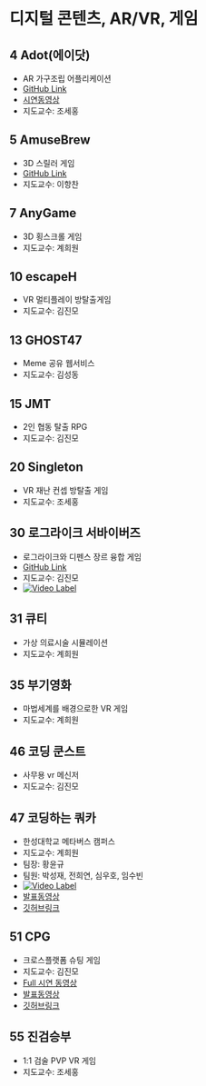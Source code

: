 # 디지털 콘텐츠, AR/VR, 게임

## 4 Adot(에이닷)
- AR 가구조립 어플리케이션
- [GitHub Link](https://github.com/adottt/finalcapstone)
- [시연동영상](https://www.youtube.com/watch?v=rqpna9mBjRc)
- 지도교수: 조세홍
## 5 AmuseBrew
- 3D 스릴러 게임 
- [GitHub Link](https://github.com/joowonlee780/AmuseBrew)
- 지도교수: 이항찬
## 7 AnyGame
- 3D 횡스크롤 게임 
- 지도교수: 계희원
## 10 escapeH
- VR 멀티플레이 방탈출게임 
- 지도교수: 김진모
## 13 GHOST47
- Meme 공유 웹서비스 
- 지도교수: 김성동
## 15 JMT
- 2인 협동 탈출 RPG 
- 지도교수: 김진모
## 20 Singleton
- VR 재난 컨셉 방탈출 게임 
- 지도교수: 조세홍
## 30 로그라이크 서바이버즈
- 로그라이크와 디펜스 장르 융합 게임 
- [GitHub Link](https://github.com/qhsgho/Team-Roguelike-Survivors)
- 지도교수: 김진모
- [![Video Label](https://img.youtube.com/vi/3O8_nf3D6kE/0.jpg)](https://www.youtube.com/watch?v=3O8_nf3D6kE)
## 31 큐티
- 가상 의료시술 시뮬레이션 
- 지도교수: 계희원
## 35 부기영화
-  마법세계를 배경으로한 VR 게임 
-  지도교수: 계희원
## 46 코딩 쿤스트
- 사무용 vr 메신저 
- 지도교수: 김진모
## 47 코딩하는 쿼카
- 한성대학교 메타버스 캠퍼스 
- 지도교수: 계희원
- 팀장: 황윤규
- 팀원: 박성재, 전희연, 심우호, 임수빈
- [![Video Label](https://img.youtube.com/vi/7eomOVaag4c/0.jpg)](https://www.youtube.com/watch?v=7eomOVaag4c)
- [발표동영상](https://www.youtube.com/watch?v=7eomOVaag4c)
- [깃허브링크](https://github.com/Hwang-YoonGyu/HSU_On_by_Unity)
## 51 CPG
- 크로스플랫폼 슈팅 게임 
- 지도교수: 김진모
- [Full 시연 동영상](https://youtu.be/-CUdhisRtPw)
- [발표동영상](https://youtu.be/jXjSJN0VGgQ)
- [깃허브링크](https://github.com/hansungCPG/HansungCPG)
## 55 진검승부
- 1:1 검술 PVP VR 게임 
- 지도교수: 조세홍
